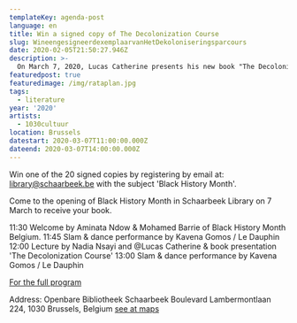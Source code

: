 ```yaml
---
templateKey: agenda-post
language: en
title: Win a signed copy of The Decolonization Course
slug: WineengesigneerdexemplaarvanHetDekoloniseringsparcours
date: 2020-02-05T21:50:27.946Z
description: >-
  On March 7, 2020, Lucas Catherine presents his new book "The Decolonization Course"
featuredpost: true
featuredimage: /img/rataplan.jpg
tags:
  - literature
year: '2020'
artists:
  - 1030cultuur
location: Brussels
datestart: 2020-03-07T11:00:00.000Z
dateend: 2020-03-07T14:00:00.000Z
---
```


Win one of the 20 signed copies by registering by email at: library@schaarbeek.be with the subject 'Black History Month'.

Come to the opening of Black History Month in Schaarbeek Library on 7 March to receive your book.

11:30 Welcome by Aminata Ndow & Mohamed Barrie of Black History Month Belgium.
11:45 Slam & dance performance by Kavena Gomos / Le Dauphin
12:00 Lecture by Nadia Nsayi and @Lucas Catherine & book presentation 'The Decolonization Course'
13:00 Slam & dance performance by Kavena Gomos / Le Dauphin

[For the full program](https://www.facebook.com/events/192507748501082/?active_tab=about)


Address: Openbare Bibliotheek Schaarbeek
Boulevard Lambermontlaan 224, 1030 Brussels, Belgium [see at maps](https://goo.gl/maps/bkLkG5GcL5z8RCtq6)
